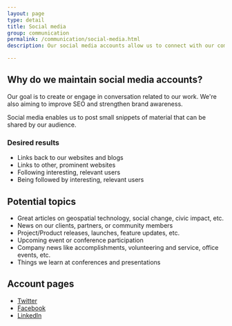 ```yaml
---
layout: page
type: detail
title: Social media
group: communication
permalink: /communication/social-media.html
description: Our social media accounts allow us to connect with our community in a personal way.

---
```

## Why do we maintain social media accounts?
Our goal is to create or engage in conversation related to our work. We're also aiming to improve SEO and strengthen brand awareness.

Social media enables us to post small snippets of material that can be shared by our audience.

### Desired results

- Links back to our websites and blogs
- Links to other, prominent websites
- Following interesting, relevant users
- Being followed by interesting, relevant users

## Potential topics

- Great articles on geospatial technology, social change, civic impact, etc.
- News on our clients, partners, or community members
- Project/Product releases, launches, feature updates, etc.
- Upcoming event or conference participation
- Company news like accomplishments, volunteering and service, office events, etc.
- Things we learn at conferences and presentations

## Account pages

- [Twitter](https://twitter.com/azavea)
- [Facebook](https://www.facebook.com/Azavea/)
- [LinkedIn](https://www.linkedin.com/company/azavea/)

